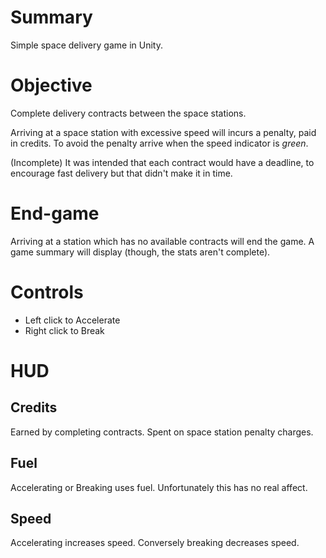 # Summary
Simple space delivery game in Unity.

# Objective
Complete delivery contracts between the space stations.

Arriving at a space station with excessive speed will incurs a penalty, paid in credits. To avoid the penalty arrive when the speed indicator is _green_.

(Incomplete) It was intended that each contract would have a deadline, to encourage fast delivery but that didn't make it in time.

# End-game
Arriving at a station which has no available contracts will end the game. A game summary will display (though, the stats aren't complete).

# Controls
* Left click to Accelerate
* Right click to Break

# HUD

## Credits
Earned by completing contracts. Spent on space station penalty charges.

## Fuel
Accelerating or Breaking uses fuel. Unfortunately this has no real affect.

## Speed
Accelerating increases speed. Conversely breaking decreases speed.
